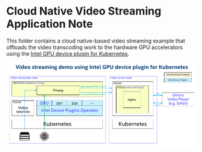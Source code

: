 # Cloud Native Video Streaming Application Note

This folder contains a cloud native-based video streaming example that
offloads the video transcoding work to the hardware GPU accelerators using the
[Intel GPU device plugin for Kubernetes](https://github.com/intel/intel-device-plugins-for-kubernetes).

![Demo Architecture](assets/architecture.png)
